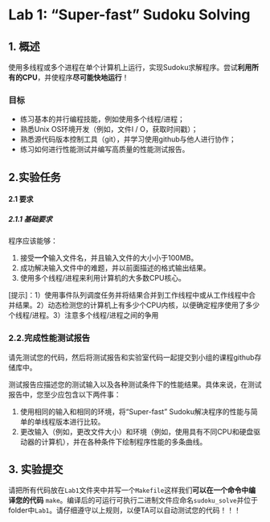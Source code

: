 # Lab 1: “Super-fast” Sudoku Solving

## 1. 概述

使用多线程或多个进程在单个计算机上运行，实现Sudoku求解程序。尝试**利用所有的CPU**，并使程序**尽可能快地运行**！

### 目标

* 练习基本的并行编程技能，例如使用多个线程/进程；
* 熟悉Unix OS环境开发（例如，文件I / O，获取时间戳）；
* 熟悉源代码版本控制工具（git），并学习使用github与他人进行协作；
* 练习如何进行性能测试并编写高质量的性能测试报告。 
## 2.实验任务

#### 2.1 要求

##### 2.1.1 基础要求

程序应该能够：

1. 接受**一个**输入文件名，并且输入文件的大小小于100MB。
2. 成功解决输入文件中的难题，并以前面描述的格式输出结果。
3. 使用多个线程/进程来利用计算机的大多数CPU核心。

[提示]：1）使用事件队列调度任务并将结果合并到工作线程中或从工作线程中合并结果。2）动态检测您的计算机上有多少个CPU内核，以便确定程序使用了多少个线程/进程。3）注意多个线程/进程之间的争用

### 2.2.完成性能测试报告

请先测试您的代码，然后将测试报告和实验室代码一起提交到小组的课程github存储库中。

测试报告应描述您的测试输入以及各种测试条件下的性能结果。具体来说，在测试报告中，您至少应包含以下两件事：

1. 使用相同的输入和相同的环境，将“Super-fast” Sudoku解决程序的性能与简单的单线程版本进行比较。
2. 更改输入（例如，更改文件大小）和环境（例如，使用具有不同CPU和硬盘驱动器的计算机），并在各种条件下绘制程序性能的多条曲线。

## 3. 实验提交

请把所有代码放在`Lab1`文件夹中并写一个`Makefile`这样我们**可以在一个命令中编译您的代码** `make`。编译后的可运行可执行二进制文件应命名`sudoku_solve`并位于folder中`Lab1`。请仔细遵守以上规则，以便TA可以自动测试您的代码！！！